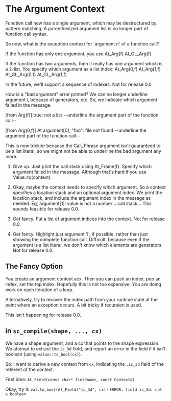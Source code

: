 # The Argument Context

Function call now has a single argument,
which may be destructured by pattern matching.
A parenthesized argument list is no longer part of function call syntax.

So now, what is the exception context for 'argument n' of a function call?

If the function has only one argument, you use
    At_Arg(f)
    At_GL_Arg(f)

If the function has two arguments, then it really has one argument which
is a 2-list. You specify which argument as a list index:
    At_Arg(0,f)     At_Arg(1,f)
    At_GL_Arg(0,f)  At_GL_Arg(1,f)

In the future, we'll support a sequence of indexes. Not for release 0.0.

How is a "bad argument" error printed?
We can no longer underline argument i, because of generators, etc.
So, we indicate which argument failed in the message.

[from Arg(f)]
true: not a list
--underline the argument part of the function call--

[from Arg(0,f)]
At argument[0], "foo": file not found
--underline the argument part of the function call--


This is now trickier because the Call_Phrase argument isn't guaranteed to be a
list literal, so we might not be able to underline the bad argument any more.

 1. Give up. Just print the call stack using At_Frame(f).
    Specify which argument failed in the message. 
    Although that's hard if you use Value::to<type>(context).

 2. Okay, maybe the context needs to specify which argument.
    So a context specifies a location stack and an optional argument index.
    We print the location stack, and include the argument index in the message
    as needed. Eg,
        argument[1]: value is not a number
        ...call stack...
    This sounds feasible for release 0.0.

 3. Get fancy. Put a list of argument indices into the context.
    Not for release 0.0.
 
 4. Get fancy. Highlight just argument 'i', if possible, rather than just
    showing the complete function call.
    Difficult, because even if the argument is a list literal, we don't know
    which elements are generators.
    Not for release 0.0.

## The Fancy Option
You create an argument context acx. Then you can push an index, pop an index,
set the top index. Hopefully this is not too expensive. You are doing work on
each iteration of a loop.

Alternatively, try to recover the index path from your runtime state at the
point where an exception occurs. A bit tricky if recursion is used.

This isn't happening for release 0.0.

## in `sc_compile(shape, ..., cx)`
We have a shape argument, and a cx that points to the shape expression.
We attempt to extract the `is_3d` field, and report an error in the field
if it isn't boolean (using `value::to_bool(cx)`).

So: I want to derive a new context from `cx`, indicating the `.is_3d` field
of the referent of the context.

First idea:
`At_Field(const char* fieldname, const Context&)`

Okay, try it:
`val.to_bool(At_Field("is_3d", cx))`
`ERROR: field is_3d: not a boolean`
